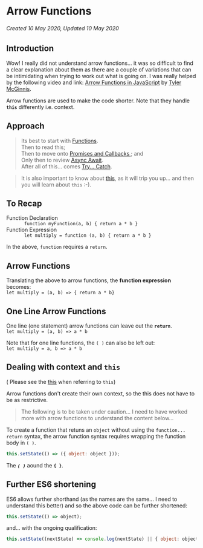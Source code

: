 # Arrow Functions

###### Created 10 May 2020, Updated 10 May 2020

## Introduction

Wow! I really did not understand arrow functions... it was so difficult to find a clear explanation about them as there are a couple of variations that can be intimidating when trying to work out what is going on. I was really helped by the following video and link: [Arrow Functions in JavaScript](https://tylermcginnis.com/arrow-functions/) by [Tyler McGinnis](https://tylermcginnis.com/).

Arrow functions are used to make the code shorter. Note that they handle **`this`** differently i.e. context.

## Approach

> Its best to start with [Functions](/code/functions).  
> Then to read this;  
> Then to move onto [Promises and Callbacks ](/code/promisescallbacks); and  
> Only then to review [Async Await](/code/asyncetc).  
> After all of this... comes [Try... Catch](/code/trycatch).

> It is also important to know about [this](/code/this), as it will trip you up... and then you will learn about `this` :-).

## To Recap

<dl>
<dt>Function Declaration</dt>
<dd><code> function myFunction(a, b) { return a * b }</code></dd>
<dt>Function Expression</dt>
<dd><code> let multiply = function (a, b) { return a * b }</code></dd>
</dl>

In the above, `function` requires a `return`.

## Arrow Functions

Translating the above to arrow functions, the **function expression** becomes:  
`let multiply = (a, b) => { return a * b}`

## One Line Arrow Functions

One line (one statement) arrow functions can leave out the **`return`**.  
`let multiply = (a, b) => a * b`

Note that for one line functions, the `( )` can also be left out:  
`let multiply = a, b => a * b`

## Dealing with context and `this`

( Please see the [this](/code/this) when referring to `this`)

Arrow functions don't create their own context, so the this does not have to be as restrictive.

> The following is to be taken under caution... I need to have worked more with arrow functions to understand the content below...

To create a function that retuns an `object` without using the `function... return` syntax, the arrow function syntax requires wrapping the function body in `( )`.

```javascript
this.setState(() => ({ object: object }));
```

The **_`( )`_** aound the **`{ }`**.

## Further ES6 shortening

ES6 allows further shorthand (as the names are the same... I need to understand this better) and so the above code can be further shortened:

```javascript
this.setState(() => object);
```

and... with the ongoing qualification:

```javascript
this.setState((nextState) => console.log(nextState) || { object: object });
```
